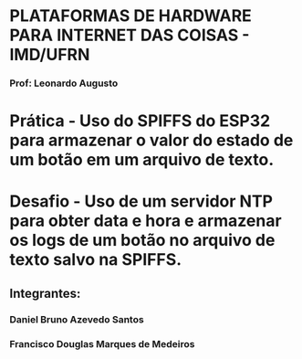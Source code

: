 # PLATAFORMAS DE HARDWARE PARA INTERNET DAS COISAS - IMD/UFRN
### Prof: Leonardo Augusto

# Prática - Uso do SPIFFS do ESP32 para armazenar o valor do estado de um botão em um arquivo de texto.
# Desafio - Uso de um servidor NTP para obter data e hora e armazenar os logs de um botão no arquivo de texto salvo na SPIFFS.

## Integrantes: 
### Daniel Bruno Azevedo Santos
### Francisco Douglas Marques de Medeiros
